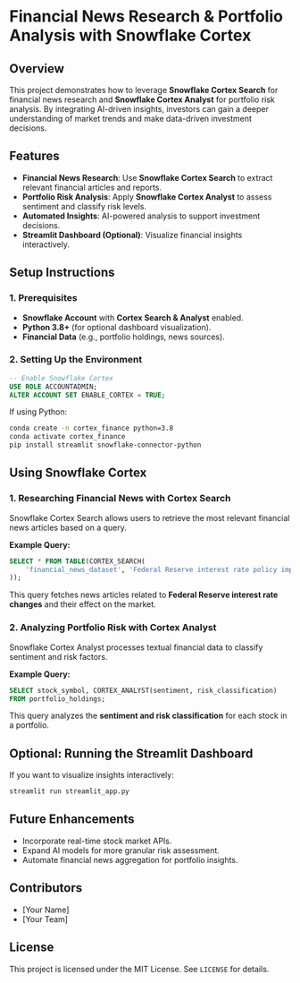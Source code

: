 # Financial News Research & Portfolio Analysis with Snowflake Cortex

## Overview
This project demonstrates how to leverage **Snowflake Cortex Search** for financial news research and **Snowflake Cortex Analyst** for portfolio risk analysis. By integrating AI-driven insights, investors can gain a deeper understanding of market trends and make data-driven investment decisions.

## Features
- **Financial News Research**: Use **Snowflake Cortex Search** to extract relevant financial articles and reports.
- **Portfolio Risk Analysis**: Apply **Snowflake Cortex Analyst** to assess sentiment and classify risk levels.
- **Automated Insights**: AI-powered analysis to support investment decisions.
- **Streamlit Dashboard (Optional)**: Visualize financial insights interactively.

## Setup Instructions
### 1. Prerequisites
- **Snowflake Account** with **Cortex Search & Analyst** enabled.
- **Python 3.8+** (for optional dashboard visualization).
- **Financial Data** (e.g., portfolio holdings, news sources).

### 2. Setting Up the Environment
```sql
-- Enable Snowflake Cortex
USE ROLE ACCOUNTADMIN;
ALTER ACCOUNT SET ENABLE_CORTEX = TRUE;
```

If using Python:
```bash
conda create -n cortex_finance python=3.8
conda activate cortex_finance
pip install streamlit snowflake-connector-python
```

## Using Snowflake Cortex
### 1. Researching Financial News with Cortex Search
Snowflake Cortex Search allows users to retrieve the most relevant financial news articles based on a query.

**Example Query:**
```sql
SELECT * FROM TABLE(CORTEX_SEARCH(
    'financial_news_dataset', 'Federal Reserve interest rate policy impact'
));
```
This query fetches news articles related to **Federal Reserve interest rate changes** and their effect on the market.

### 2. Analyzing Portfolio Risk with Cortex Analyst
Snowflake Cortex Analyst processes textual financial data to classify sentiment and risk factors.

**Example Query:**
```sql
SELECT stock_symbol, CORTEX_ANALYST(sentiment, risk_classification)
FROM portfolio_holdings;
```
This query analyzes the **sentiment and risk classification** for each stock in a portfolio.

## Optional: Running the Streamlit Dashboard
If you want to visualize insights interactively:
```bash
streamlit run streamlit_app.py
```

## Future Enhancements
- Incorporate real-time stock market APIs.
- Expand AI models for more granular risk assessment.
- Automate financial news aggregation for portfolio insights.

## Contributors
- [Your Name]
- [Your Team]

## License
This project is licensed under the MIT License. See `LICENSE` for details.

